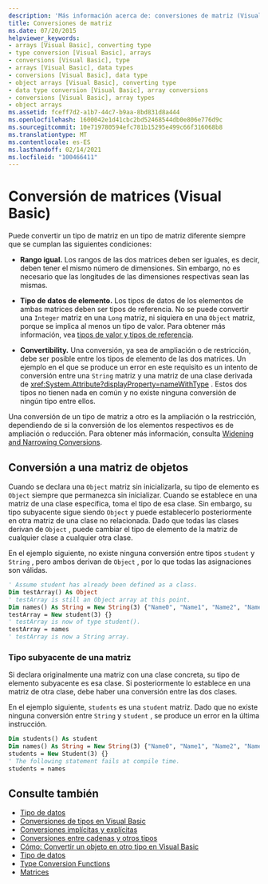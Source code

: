 ```yaml
---
description: 'Más información acerca de: conversiones de matriz (Visual Basic)'
title: Conversiones de matriz
ms.date: 07/20/2015
helpviewer_keywords:
- arrays [Visual Basic], converting type
- type conversion [Visual Basic], arrays
- conversions [Visual Basic], type
- arrays [Visual Basic], data types
- conversions [Visual Basic], data type
- object arrays [Visual Basic], converting type
- data type conversion [Visual Basic], array conversions
- conversions [Visual Basic], array types
- object arrays
ms.assetid: fceff7d2-a1b7-44c7-b9aa-8bd831d8a444
ms.openlocfilehash: 1600042e1d41cbc2bd52468544db0e806e776d9c
ms.sourcegitcommit: 10e719780594efc781b15295e499c66f316068b8
ms.translationtype: MT
ms.contentlocale: es-ES
ms.lasthandoff: 02/14/2021
ms.locfileid: "100466411"
---
```

# <a name="array-conversions-visual-basic"></a>Conversión de matrices (Visual Basic)

Puede convertir un tipo de matriz en un tipo de matriz diferente siempre que se cumplan las siguientes condiciones:  
  
- **Rango igual.** Los rangos de las dos matrices deben ser iguales, es decir, deben tener el mismo número de dimensiones. Sin embargo, no es necesario que las longitudes de las dimensiones respectivas sean las mismas.  
  
- **Tipo de datos de elemento.** Los tipos de datos de los elementos de ambas matrices deben ser tipos de referencia. No se puede convertir una `Integer` matriz en una `Long` matriz, ni siquiera en una `Object` matriz, porque se implica al menos un tipo de valor. Para obtener más información, vea [tipos de valor y tipos de referencia](value-types-and-reference-types.md).  
  
- **Convertibility.** Una conversión, ya sea de ampliación o de restricción, debe ser posible entre los tipos de elemento de las dos matrices. Un ejemplo en el que se produce un error en este requisito es un intento de conversión entre una `String` matriz y una matriz de una clase derivada de <xref:System.Attribute?displayProperty=nameWithType> . Estos dos tipos no tienen nada en común y no existe ninguna conversión de ningún tipo entre ellos.  
  
 Una conversión de un tipo de matriz a otro es la ampliación o la restricción, dependiendo de si la conversión de los elementos respectivos es de ampliación o reducción. Para obtener más información, consulta [Widening and Narrowing Conversions](widening-and-narrowing-conversions.md).  
  
## <a name="conversion-to-an-object-array"></a>Conversión a una matriz de objetos  

 Cuando se declara una `Object` matriz sin inicializarla, su tipo de elemento es `Object` siempre que permanezca sin inicializar. Cuando se establece en una matriz de una clase específica, toma el tipo de esa clase. Sin embargo, su tipo subyacente sigue siendo `Object` y puede establecerlo posteriormente en otra matriz de una clase no relacionada. Dado que todas las clases derivan de `Object` , puede cambiar el tipo de elemento de la matriz de cualquier clase a cualquier otra clase.  
  
 En el ejemplo siguiente, no existe ninguna conversión entre tipos `student` y `String` , pero ambos derivan de `Object` , por lo que todas las asignaciones son válidas.  
  
```vb  
' Assume student has already been defined as a class.  
Dim testArray() As Object  
' testArray is still an Object array at this point.  
Dim names() As String = New String(3) {"Name0", "Name1", "Name2", "Name3"}  
testArray = New student(3) {}  
' testArray is now of type student().  
testArray = names  
' testArray is now a String array.  
```  
  
### <a name="underlying-type-of-an-array"></a>Tipo subyacente de una matriz  

 Si declara originalmente una matriz con una clase concreta, su tipo de elemento subyacente es esa clase. Si posteriormente lo establece en una matriz de otra clase, debe haber una conversión entre las dos clases.  
  
 En el ejemplo siguiente, `students` es una `student` matriz. Dado que no existe ninguna conversión entre `String` y `student` , se produce un error en la última instrucción.  
  
```vb  
Dim students() As student  
Dim names() As String = New String(3) {"Name0", "Name1", "Name2", "Name3"}  
students = New Student(3) {}  
' The following statement fails at compile time.  
students = names  
```  
  
## <a name="see-also"></a>Consulte también

- [Tipo de datos](index.md)
- [Conversiones de tipos en Visual Basic](type-conversions.md)
- [Conversiones implícitas y explícitas](implicit-and-explicit-conversions.md)
- [Conversiones entre cadenas y otros tipos](conversions-between-strings-and-other-types.md)
- [Cómo: Convertir un objeto en otro tipo en Visual Basic](how-to-convert-an-object-to-another-type.md)
- [Tipo de datos](../../../language-reference/data-types/index.md)
- [Type Conversion Functions](../../../language-reference/functions/type-conversion-functions.md)
- [Matrices](../arrays/index.md)
